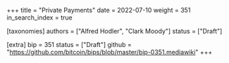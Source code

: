 +++
title = "Private Payments"
date = 2022-07-10
weight = 351
in_search_index = true

[taxonomies]
authors = ["Alfred Hodler", "Clark Moody"]
status = ["Draft"]

[extra]
bip = 351
status = ["Draft"]
github = "https://github.com/bitcoin/bips/blob/master/bip-0351.mediawiki"
+++

